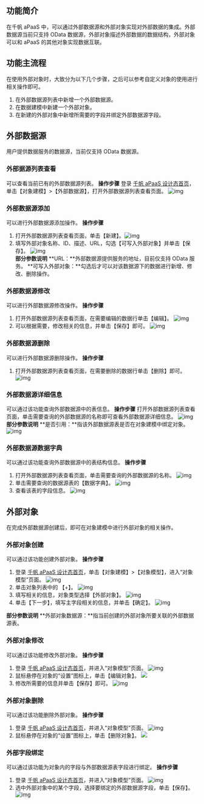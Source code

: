 ## 功能简介
在千帆 aPaaS 中，可以通过外部数据源和外部对象实现对外部数据的集成。外部数据源当前只支持 OData 数据源，外部对象描述外部数据的数据结构，外部对象可以和 aPaaS 的其他对象实现数据互联。

## 功能主流程
在使用外部对象时，大致分为以下几个步骤，之后可以参考自定义对象的使用进行相关操作即可。
1. 在外部数据源列表中新增一个外部数据源。
2. 在数据建模中新建一个外部对象。
3. 在新建的外部对象中新增所需要的字段并绑定外部数据源字段。


## 外部数据源
用户提供数据服务的数据源，当前仅支持 OData 数据源。

### 外部据源列表查看
可以查看当前已有的外部数据源列表。
**操作步骤**
登录 [千帆 aPaaS 设计态首页](https://apaas.cloud.tencent.com/)，单击【对象建模】>【外部数据源】，打开外部数据源列表查看页面。
![img](https://main.qcloudimg.com/raw/21c5a8e8a1b551db6b4bc0d583a1e478.png)        

### 外部数据源添加
可以进行外部数据源添加操作。
**操作步骤**
1. 打开外部数据源列表查看页面，单击【新建】。![img](https://main.qcloudimg.com/raw/b0b0e613d08ebb8aeb2fcf369ef16281.png)        
2. 填写外部对象名称、ID、描述、URL，勾选【可写入外部对象】并单击【保存】。
![img](https://main.qcloudimg.com/raw/1a4874eb1e9c058c9fb34554d89323fc.png)        
**部分参数说明**
**URL：**外部数据源提供服务的地址，目前仅支持 OData 服务。
**可写入外部对象：**勾选后才可以对该数据源下的数据进行新增、修改、删除操作。    

### 外部数据源修改
可以进行外部数据源修改操作。
**操作步骤**
1. 打开外部数据源列表查看页面，在需要编辑的数据行单击【编辑】。
![img](https://main.qcloudimg.com/raw/b9d84005a76adde71ece9dd41516ce63.png)        
2. 可以根据需要，修改相关的信息，并单击【保存】即可。
![img](https://main.qcloudimg.com/raw/a6247c19e838a0f597dd1a492101215c.png)        

### 外部数据源删除
可以进行外部数据源删除操作。
**操作步骤**
1. 打开外部数据源列表查看页面，在需要删除的数据行单击【删除】即可。
![img](https://main.qcloudimg.com/raw/a1f0709ecc1fac4af706e6d28dc81e66.png)        

### 外部数据源详细信息
可以通过该功能查询外部数据源中的表信息。
**操作步骤**
打开外部数据源列表查看页面，单击需要查询的外部数据源的名称即可查看外部数据源详细信息。
  ![img](https://main.qcloudimg.com/raw/c3877b1053ed12dd91acbd36da83f06e.png)      
**部分参数说明**
**是否引用：**指该外部数据源表是否在对象建模中绑定对象。  
 ![img](https://main.qcloudimg.com/raw/663f8297fc7c92b2b4655ef2b854391b.png)        

### 外部数据源数据字典
可以通过该功能查询外部数据源中的表结构信息。
**操作步骤**
1. 打开外部数据源列表查看页面，单击需要查询的外部数据源的名称。
![img](https://main.qcloudimg.com/raw/3b0c7aa9d652804858a6f819685a34ce.png)        
2. 单击需要查询的数据源表的【数据字典】。
![img](https://main.qcloudimg.com/raw/6d03df687850384193f70824a92f048c.png)        
3. 查看该表的字段信息。
![img](https://main.qcloudimg.com/raw/d7d885a987cffab185e994a73fcdb5dd.png)        

## 外部对象
在完成外部数据源创建后，即可在对象建模中进行外部对象的相关操作。

### 外部对象创建
可以通过该功能创建外部对象。
**操作步骤**
1. 登录 [千帆 aPaaS 设计态首页](https://apaas.cloud.tencent.com/)，单击【对象建模】>【对象模型】，进入“对象模型”页面。
![img](https://main.qcloudimg.com/raw/0b8a2dcdad89aa0fa0921b6b7fbb42ed.png)        
2. 单击对象列表中的 【+】。
![img](https://main.qcloudimg.com/raw/d611aed10af9c980938767f5d1ee3b33.png)        
3. 填写相关的信息，对象类型选择【外部对象】。
![img](https://main.qcloudimg.com/raw/6ca6e4a7a0e4effb0cbe7816cc434748.png)     
4. 单击【下一步】，填写主字段相关的信息，并单击【确定】。
![img](https://main.qcloudimg.com/raw/372c38ed309e4d5eea4e2d44ed687b57.png)   

**部分参数说明**
**外部对象数据源：**指当前创建的外部对象所要关联的外部数据源表。
   

     

### 外部对象修改
可以通过该功能修改外部对象。
**操作步骤**
1. 登录 [千帆 aPaaS 设计态首页](https://apaas.cloud.tencent.com/)，并进入“对象模型”页面。
![img](https://main.qcloudimg.com/raw/c4afc7d39365196f592e7cb4ece89a09.png)        
2. 鼠标悬停在对象的“设置”图标上，单击【编辑对象】。
![](https://main.qcloudimg.com/raw/8cbd1a03873b33cd0f3ddd8f744d16d8.png)  
3. 修改所需要的信息并单击【保存】即可。
![img](https://main.qcloudimg.com/raw/4d878d01dab148158e4e432ed9409a70.png)        

### 外部对象删除
可以通过该功能删除外部对象。
**操作步骤**
1. 登录 [千帆 aPaaS 设计态首页](https://apaas.cloud.tencent.com/)，并进入“对象模型”页面。
![img](https://main.qcloudimg.com/raw/07652254fe306e2131b730fe9a56cdd7.png)        
2. 鼠标悬停在对象的“设置”图标上，单击【删除对象】。
![](https://main.qcloudimg.com/raw/89bfa8cf470de73a31de8c87dc2d415f.png) 

### 外部字段绑定
可以通过该功能为对象内的字段与外部数据源表字段进行绑定。
**操作步骤**
1. 登录 [千帆 aPaaS 设计态首页](https://apaas.cloud.tencent.com/)，并进入“对象模型”页面。
![img](https://main.qcloudimg.com/raw/ead1f1c7b9d933fbcb689159bc2282ab.png)        
2. 选中外部对象中的某个字段，选择要绑定的外部数据源字段，单击【保存】。
![img](https://main.qcloudimg.com/raw/5fe19113b4fc78d09b13cef01835cf5e.png)        
